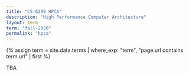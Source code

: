 ```yaml
---
title: "CS-6290 HPCA"
description: "High Performance Computer Architecture"
layout: term
term: "fall-2020"
permalink: "hpca"
---
```


{% assign term = site.data.terms | where_exp: "term", "page.url contains term.url" | first %}

TBA